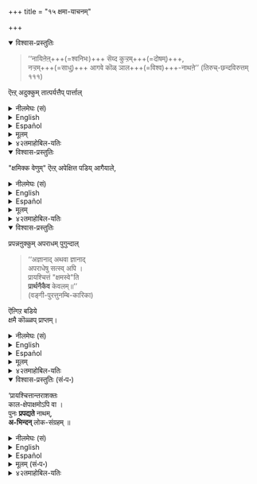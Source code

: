 +++
title = "१५ क्षमा-याचनम्"

+++
<details open><summary>विश्वास-प्रस्तुतिः</summary>

> ’’नायिऩेऩ्+++(=श्वनिभः)+++ सॆय्द कुऱ्ऱम्+++(=दोषम्)+++,  
नऱ्ऱम्+++(=साधु)+++ आगवे कॊळ् ञाल+++(=विश्व)+++-नाथऩे’’ (तिरुच्-छन्दविरुत्तम् १११) 

ऎऩ्ऱ् अदुक्कुम् तात्पर्यत्तैप् पार्त्ताल् 
</details>

<details><summary>नीलमेघः (सं)</summary>

> "नीचेन मया कृतम् अपचारं गुणत्वेन स्वीकुरु जगत्पते" 

इत्य्-एतस्यापि तात्पर्य-पर्यालोचने
</details>


<details><summary>English</summary>

If we consider the import of the verse  

> "O Lord of the world! Consider my offences as virtuous acts", 
</details>

<details><summary>Español</summary>

Si **consideramos** la **importación** del verso

> "¡Oh señor del mundo! **Considere** mis delitos como actos virtuosos",
</details>


<details><summary>मूलम्</summary>

’’नायिऩेऩ् सॆय्दगुऱ्ऱम् नऱ्ऱमागवे कॊळ्ञालनादऩे’’ (तिरुच्-छन्दविरुत्तम् १११) ऎऩ्ऱदुक्कुम् तात्पर्यत्तैप्पार्त्ताल् 
</details>

<details><summary>४२तमाहोबिल-यतिः</summary>

इप्पडियागिल् नायिऩेऩ् ऎऩ्गिऱ पाट्टिल् नीसऩाऩ अडियेऩ् पण्णिऩ कुऱ्ऱत्तै गुणमागक्कॊळ्ळवेण्डुमॆऩ्ऱु प्रार्थिक्कक्कूडुमो वॆऩ्ऩ, अदिऩ् भावत्तैयरुळिच्चॆय्गिऱार् नायिऩेऩिदि । ञालनादऩे - जगत्तुक्कु नाथऩे, नायिऩेऩ् - नीचऩाऩ नाऩ्, सॆय्द कुऱ्ऱम् - कुऱ्ऱत्तै, नऱ्ऱमागवे कॊळ् - नऱ्ऱम् - कुणम्, उपचारमागवे अङ्गीकरिक्कवेण्डुमॆऩ्गै। नी शेषियागैयाले शेषऩाऩ अडियेऩ् पण्णिऩ अपराधत्तै उपचारम् पोल् स्वीकरिक्कवेण्डुमॆऩ्ऱबडि। 
</details>


<details open><summary>विश्वास-प्रस्तुतिः</summary>

"क्षमिक्क वेणुम्" ऎऩ्ऱ् अपेक्षित्त पडिय् आगैयाले, 
</details>

<details><summary>नीलमेघः (सं)</summary>

"क्षन्तव्यम्" इत्य् अपेक्षितत्वम् एवेति 
</details>


<details><summary>English</summary>

it also means the prayer that the offences should be pardoned. 
</details>

<details><summary>Español</summary>

También **significa** la oración de que los delitos **se perdonen**.
</details>


<details><summary>मूलम्</summary>

क्षमिक्कवेणुमॆऩ्ऱबेक्षित्त पडियागैयाले
</details>

<details><summary>४२तमाहोबिल-यतिः</summary>

तात्पर्यत्तैप् पार्त्ताल् क्षमिक्कवेणुमॆऩ्ऱबेक्षित्तबडियागैयाले इति । सम्प्रदायान्तरस्थर् सॊल्लुगिऱबडि आऴ्वार् सॆय्वदॆल्लाम् अर्चनमाय् पुण्यमायिरुक्क अप्पडिये आऴ्वार्गळुम् अऱिन्दिरुक्क ताऩ् पण्णिऩ कार्यत्तैक् कुऱ्ऱमाग अवर् सॊल्लुवदैये योसित्तालुम् अवर्गळ् सॊल्लुम् प्रपन्नशास्त्रप्पडि अवर् पण्णिऩ कार्यत्तै यॆल्लाम् भगवाऩ् गुणमागवे कॊळ्ळुवऩॆऩ्ऱु अवरुक्कुत् तॆरिन्दिरुक्कच् चॆय्देयुम् पिष्टपेषणन्यायत्ताले गुणमागवे कॊळ्ळवेण्डुमॆऩ्ऱु प्रार्थित्तदै परामर्शित्तालुम् ऎऩ्ऩुडैय अपराधत्तै क्षमिक्कवेण्डुमॆऩ्ऱु अपेक्षित्तदागवे मुडियुमॆऩ्ऱबडि। क्षमिक्कमुडियाद अवर् कुऱ्ऱत्तै क्षमाविषयमागक्कॊळ्वदे गुणमागक् कॊळ्ळुवदामिऱे। 
</details>


<details open><summary>विश्वास-प्रस्तुतिः</summary>

प्रपन्नऩुक्कुम् अपराधम् पुगुन्दाल् 

> ‘‘अज्ञानाद् अथवा ज्ञानाद्  
अपराधेषु सत्स्व् अपि ।  
प्रायश्चित्तं "क्षमस्वे"ति  
**प्रार्थनैकैव** केवलम्॥’’  
(वङ्गी-पुरत्तुनम्बि-कारिका) 

ऎऩ्गिऱ बडिये  
क्षमै कॊळ्ळप् प्राप्तम्। 
</details>

<details><summary>नीलमेघः (सं)</summary>

प्रपन्नस्यापराधोपनतौ,

> ‘‘अज्ञानाद् अथवा ज्ञानाद्  
अपराधेषु सत्स्व् अपि ।  
प्रायश्चित्तं "क्षमस्वे"ति  
**प्रार्थनैकैव** केवलम्॥’’  
(वङ्गी-पुरत्तुनम्बि-कारिका) 

इत्य्-उक्त-रीत्या क्षमायाचनं युक्तम् । 
</details>



<details><summary>English</summary>

Therefore if the prapanna happens to commit an offence,  
he is bound to obtain pardon as declared in the passage :- 

> Whether offences are committed deliberately or in ignorance,  
the only expiation that is required is to say " Pardon me ".

</details>

<details><summary>Español</summary>

Por lo tanto, si el Prapanna **comete** un delito,  
Está **obligado** a **obtener perdón** como **se declara** en el pasaje:-

> Si los **delitos** se **cometen** deliberadamente o en ignorancia,  
La única **expiación** que **se requiere es decir** **"Perdonarme"**.
</details>


<details><summary>मूलम्</summary>

प्रपन्नऩुक्कुमपराधम् पुगुन्दाल् ‘‘अज्ञानादथवा ज्ञानादपराधेषु सत्स्वपि । प्रायश्चित्तं क्षमस्वेति प्रार्थनैकैव केवलम्’’(वङ्गी-पुरत्तुनम्बि-कारिका) ऎऩ्गिऱबडिये क्षमै कॊळ्ळप् प्राप्तम्। 
</details>


<details><summary>४२तमाहोबिल-यतिः</summary>

प्रपन्नऩुक्कुम् अपराधम् पुगुन्दाल् क्षमापणमेयुक्तमॆऩ्ऱु शास्त्रम् सॊल्लुगिऱदॆऩ्गिऱार् प्रपन्नऩुक्कुमपराधम् पुगुन्दालित्यादिना । अज्ञानादित्यादि । अज्ञानात् – पापत्वाज्ञानात्, इन्द क्षमस्वेति प्रार्थनारूपप्रायश्चित्तमुम् अधिकारिविशेष विषयत्तिलॆऩ्गिऱार् प्रायश्चित्तान्तराशक्त इत्यादिना । 
</details>


<details open><summary>विश्वास-प्रस्तुतिः (सं॰प॰)</summary>

‘प्रायश्चित्तान्तराशक्तः  
काल-क्षेपाक्षमोऽपि वा ।  
पुनः **प्रपद्यते** नाथम्,  
**अ-भिन्दन्** लोक-संग्रहम् ॥
</details>

<details><summary>नीलमेघः (सं)</summary>

‘प्रायश्चित्तान्तराशक्तः  
काल-क्षेपाक्षमोऽपि वा ।  
पुनः **प्रपद्यते** नाथम्  
**अ-भिन्दन्** लोक-संग्रहम् ॥
</details>

<details><summary>English</summary>

> "He who is incapable of other forms of expiation  
or who is impatient of delay performs prapatti, once again, to the Lord,  
without transgressing the rule of lokasaṅgraha".
</details>

<details><summary>Español</summary>

> "El que **es incapaz** de otras formas de **expiación**  
o quién **está** impaciente por el retraso **realiza** Prapatti, una vez más, para el Señor,  
**sin transgredir** la regla de Lokasaṅgraha ".
</details>


<details><summary>मूलम् (सं॰प॰)</summary>

‘प्रायश्चित्तान्तराशक्तः कालक्षेपाक्षमोऽपि वा । पुनः प्रपद्यते नाथमभिन्दन् लोकसंग्रहम् ॥
</details>

<details><summary>४२तमाहोबिल-यतिः</summary>

प्रायश्चित्तान्तराशक्तः – प्रतिपदोक्त प्रायश्चित्तत्तिल् अदावदु प्राजापत्यचान्द्रायणादिगळिल् अशक्तऩुम्, अदिल् शक्तियिरुन्दालुम् कालक्षेपाक्षमोपि वा – कालविळम्बत्तै सहियातवऩुम्, नाथं पुनः प्रपद्यते – नाथऩाऩ भगवाऩै उत्तराघनिवृत्त्यर्थमाग पुनः प्रपद्यते, बहुकालसाध्यप्रतिपदोक्त प्रायश्चित्तानुष्ठानाशक्तऩुक्कु प्रतिपदोक्तम् सॆय्यमुडियादागैयाल् पुनः प्रपदनमे प्रायश्चित्तम्। अभिन्दन् लोकसङ्ग्रहमिति । इवर्गळिल् कालक्षेपाक्षमऩ् शक्तऩायुम् व्यपदिष्टऩायुमिरुन्दाल् अवऩुक्कु प्रायश्चित्तप्रपदनमात्रम् पोरादु। कालक्षेपक्षमऩाऩ शक्तप्रपन्नऩुम् अप्पडिये सॆय्वाऩागैयाल् लोकसङ्ग्रहम् वारादु। आगैयाले शिष्टतया व्यपदेश्यऩाय् कालक्षेपाक्षमऩाय् शक्तऩायिरुक्कुमवऩ् कालक्षेपाक्षमत्वेन स्वात्मसाक्षिकमाग प्रायश्चित्तप्रपदनत्तै पूर्वमनुष्ठित्तु प्रतिपदोक्तप्रायश्चित्तत्ताले लोकसङ्ग्रहत्तैयुम् सॆय्यक्कडवऩ् ऎऩ्ऱु करुत्तु।
</details>

